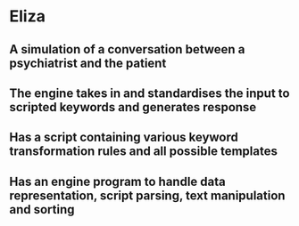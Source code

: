 # Eliza
## A simulation of a conversation between a psychiatrist and the patient
## The engine takes in and standardises the input to scripted keywords and generates response
## Has a script containing various keyword transformation rules and all possible templates
## Has an engine program to handle data representation, script parsing, text manipulation and sorting
